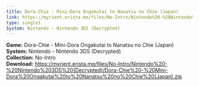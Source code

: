 ```yaml
---
title: Dora-Chie - Mini-Dora Ongakutai to Nanatsu no Chie (Japan)
link: https://myrient.erista.me/files/No-Intro/Nintendo%20-%20Nintendo%203DS%20(Decrypted)/Dora-Chie%20-%20Mini-Dora%20Ongakutai%20to%20Nanatsu%20no%20Chie%20(Japan).zip
type: single1
System: Nintendo - Nintendo 3DS (Decrypted)
---
```

<b>Game:</b> Dora-Chie - Mini-Dora Ongakutai to Nanatsu no Chie (Japan)<br>
<b>System:</b> Nintendo - Nintendo 3DS (Decrypted)<br>
<b>Collection:</b> No-Intro<br>
<b>Download:</b> https://myrient.erista.me/files/No-Intro/Nintendo%20-%20Nintendo%203DS%20(Decrypted)/Dora-Chie%20-%20Mini-Dora%20Ongakutai%20to%20Nanatsu%20no%20Chie%20(Japan).zip